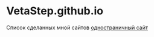 # VetaStep.github.io
Список сделанных мной сайтов
[одностраничный сайт]( VetaStep.github.io/one "простой сайт")
